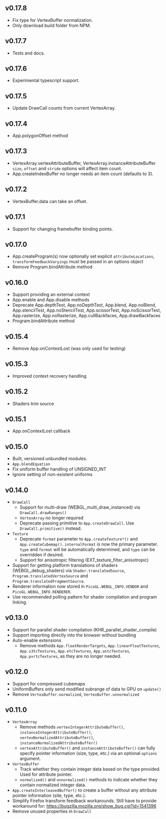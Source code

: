 ## v0.17.8
- Fix type for VertexBuffer normalization.
- Only download build folder from NPM.

## v0.17.7
- Tests and docs.

## v0.17.6
- Experimental typescript support.

## v0.17.5
- Update DrawCall counts from current VertexArray.

## v0.17.4
- App.polygonOffset method

## v0.17.3

- VertexArray.vertexAttributeBuffer, VertexArray.instanceAttributeBuffer `size`, `offset` and `stride` options will affect item count.
- App.createIndexBuffer no longer needs an item count (defaults to 3).

## v0.17.2

- VertexBuffer.data can take an offset.

## v0.17.1

- Support for changing framebuffer binding points.

## v0.17.0

- App.createProgram(s) now optionally set explicit `attributeLocations`, `transformFeedbackVaryings` must be passed in an options object
- Remove Program.bindAttribute method

## v0.16.0

- Support providing an external context
- App.enable and App.disable methods
- Deprecate App.depthTest, App.noDepthTest, App.blend, App.noBlend, App.stencilTest, App.noStencilTest, App.scissorTest, App.noScissorTest, App.rasterize, App.noRasterize, App.cullBackfaces, App.drawBackfaces
- Program.bindAttribute method

## v0.15.4

- Remove App.onContextLost (was only used for testing)

## v0.15.3

- Improved context recovery handling

## v0.15.2

- Shaders trim source

## v0.15.1

- App.onContextLost callback

## v0.15.0

- Built, versioned unbundled modules.
- `App.blendEquation`
- Fix uniform buffer handling of UNSIGNED_INT
- Ignore setting of non-existent uniforms


## v0.14.0

- `DrawCall`
    - Support for multi-draw (WEBGL_multi_draw_instanced) via `DrawCall.drawRanges()`
    - `VertexArray` no longer required
    - Deprecate passing primitive to `App.createDrawCall`. Use `DrawCall.primitive()` instead.
- `Texture`
    - Deprecate `format` parameter to `App.createTexture*()` and `App.createCubemap()`. `internalFormat` is now the primary parameter. `type` and `format` will be automatically determined, and `type` can be overridden if desired.
    - Support for anisotropic filtering (EXT_texture_filter_anisotropic)
- Support for getting platform translations of shaders (WEBGL_debug_shaders) via `Shader.translatedSource`, `Program.translatedVertexSource` and `Program.translatedFragmentSource`.
- Renderer information now stored in `PicoGL.WEBGL_INFO.VENDOR` and `PicoGL.WEBGL_INFO.RENDERER`. 
- Use recommended polling pattern for shader compilation and program linking.


## v0.13.0

- Support for parallel shader compilation (KHR_parallel_shader_compile)
- Support importing directly into the browser without bundling
- Auto-enable extensions
	- Remove methods `App.floatRenderTargets`, `App.linearFloatTextures`, `App.s3tcTextures`, `App.etcTextures`, `App.astcTextures`, `App.pvrtcTextures`, as they are no longer needed.


## v0.12.0

- Support for compressed cubemaps
- UniformBuffers only send modified subrange of data to GPU on `update()`
- Remove `VertexBuffer.normalized`, `VertexBuffer.unnormalized`


## v0.11.0

- `VertexArray`
    - Remove methods `vertexIntegerAttributeBuffer()`, `instanceIntegerAttributeBuffer()`, `vertexNormalizedAttributeBuffer()`, `instanceNormalizedAttributeBuffer()`
    - `vertexAttributeBuffer()` and `instanceAttributeBuffer()` can fully specify pointer information (size, type, etc.) via an optional `options` argument.
- `VertexBuffer`  
    - Track whether they contain integer data based on the type provided. Used for attribute pointer.
    - `normalized()` and `unnormalized()` methods to indicate whether they contain normalized integer data.
- `App.createInterleavedBuffer()` to create a buffer without any attribute pointer information (site, type, etc.).
- Simplify Firefox transform feedback workarounds. Still have to provide workaround for: https://bugzilla.mozilla.org/show_bug.cgi?id=1541396
- Remove unused properties in `DrawCall`
